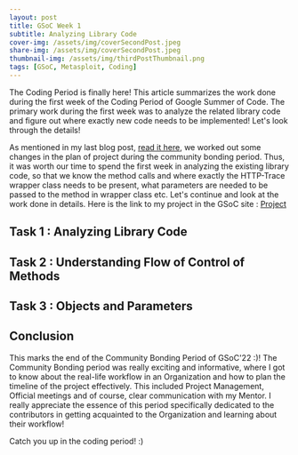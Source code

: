 ```yaml
---
layout: post
title: GSoC Week 1
subtitle: Analyzing Library Code
cover-img: /assets/img/coverSecondPost.jpeg
share-img: /assets/img/coverSecondPost.jpeg
thumbnail-img: /assets/img/thirdPostThumbnail.png
tags: [GSoC, Metasploit, Coding]
---
```

  
The Coding Period is finally here! This article summarizes the work done during the first week of the Coding Period of Google Summer of Code. The primary work during the first week was to analyze the related library code and figure out where exactly new code needs to be implemented! Let's look through the details!  
  
As mentioned in my last blog post, [read it here](https://3v3ryone.github.io/gsoc/2022-06-08-community-bonding-period/), we worked out some changes in the plan of project during the community bonding period. Thus, it was worth our time to spend the first week in analyzing the existing library code, so that we know the method calls and where exactly the HTTP-Trace wrapper class needs to be present, what parameters are needed to be passed to the method in wrapper class etc. Let's continue and look at the work done in details. Here is the link to my project in the GSoC site : [Project](https://summerofcode.withgoogle.com/programs/2022/projects/I4PxrljP)  
  
## Task 1 : Analyzing Library Code  
  
## Task 2 : Understanding Flow of Control of Methods  
  
## Task 3 : Objects and Parameters  
  
## Conclusion  
  
This marks the end of the Community Bonding Period of GSoC'22 :)! The Community Bonding period was really exciting and informative, where I got to know about the real-life workflow in an Organization and how to plan the timeline of the project effectively. This included Project Management, Official meetings and of course, clear communication with my Mentor. I really appreciate the essence of this period specifically dedicated to the contributors in getting acquainted to the Organization and learning about their workflow!  
  
Catch you up in the coding period! :)
